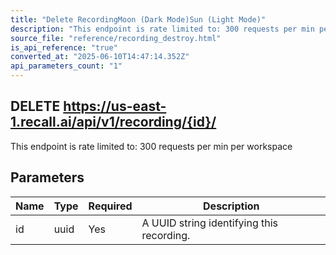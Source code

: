 ```yaml
---
title: "Delete RecordingMoon (Dark Mode)Sun (Light Mode)"
description: "This endpoint is rate limited to: 300 requests per min per workspace"
source_file: "reference/recording_destroy.html"
is_api_reference: "true"
converted_at: "2025-06-10T14:47:14.352Z"
api_parameters_count: "1"
---
```

## DELETE https://us-east-1.recall.ai/api/v1/recording/{id}/

This endpoint is rate limited to: 300 requests per min per workspace

## Parameters

| Name | Type | Required | Description |
| --- | --- | --- | --- |
| id | uuid | Yes | A UUID string identifying this recording. |
